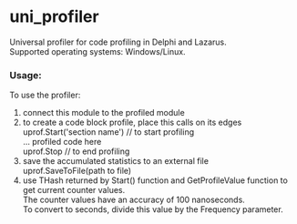 # uni_profiler
Universal profiler for code profiling in Delphi and Lazarus.  
Supported operating systems: Windows/Linux.

### Usage:

To use the profiler:  
1. connect this module to the profiled module  
2. to create a code block profile, place this calls on its edges  
      uprof.Start('section name') // to start profiling  
      ... profiled code here  
      uprof.Stop                  // to end profiling  
3. save the accumulated statistics to an external file  
      uprof.SaveToFile(path to file)  
4. use THash returned by Start() function and GetProfileValue function to get current counter values.  
   The counter values have an accuracy of 100 nanoseconds.  
   To convert to seconds, divide this value by the Frequency parameter.